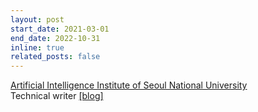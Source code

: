 ```yaml
---
layout: post
start_date: 2021-03-01
end_date: 2022-10-31
inline: true
related_posts: false
---
```


[Artificial Intelligence Institute of Seoul National University](https://aiis.snu.ac.kr/eng/)  
Technical writer [[blog]](https://medium.com/snu-aiis-blog)
